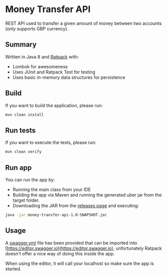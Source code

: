 # Money Transfer API

REST API used to transfer a given amount of money between two accounts (only supports GBP currency).

## Summary

Written in Java 8 and [Ratpack](https://ratpack.io) with:
- Lombok for awesomeness
- Uses JUnit and Ratpack Test for testing
- Uses basic in-memory data structures for persistence

## Build

If you want to build the application, please run:

```bash
mvn clean install
```

## Run tests

If you want to execute the tests, please run:

```bash
mvn clean verify
```

## Run app

You can run the app by:
- Running the main class from your IDE
- Building the app via Maven and running the generated uber jar from the target folder.
- Downloading the JAR from the [releases page](https://github.com/paul-pop/money-transfer-api/releases) and executing:

```bash
java -jar money-transfer-api-1.0-SNAPSHOT.jar
```

## Usage

A [swagger.yml](./swagger.yml) file has been provided that can be imported into [https://editor.swagger.io](https://editor.swagger.io),
unfortunately Ratpack doesn't offer a nice way of doing this inside the app.

When using the editor, it will call your localhost so make sure the app is started.

